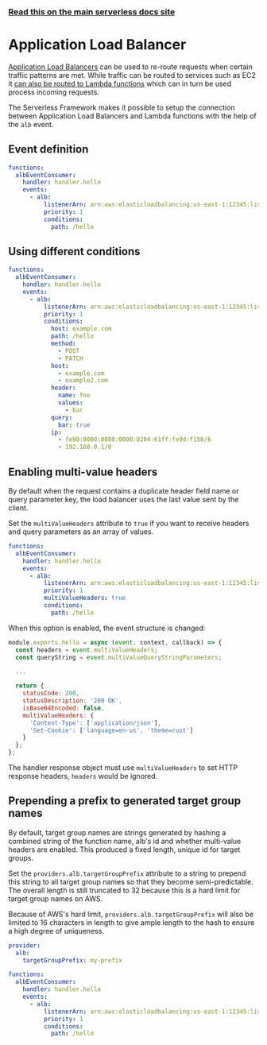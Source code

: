 <!--
title: Serverless Framework - AWS Lambda Events - ALB
menuText: Application Load Balancer
menuOrder: 9
description: Setting up AWS Application Load Balancer events with AWS Lambda via the Serverless Framework
layout: Doc
-->

<!-- DOCS-SITE-LINK:START automatically generated  -->

### [Read this on the main serverless docs site](https://www.serverless.com/framework/docs/providers/aws/events/alb)

<!-- DOCS-SITE-LINK:END -->

# Application Load Balancer

[Application Load Balancers](https://docs.aws.amazon.com/elasticloadbalancing/latest/application/introduction.html) can be used to re-route requests when certain traffic patterns are met. While traffic can be routed to services such as EC2 it [can also be routed to Lambda functions](https://aws.amazon.com/de/blogs/networking-and-content-delivery/lambda-functions-as-targets-for-application-load-balancers/) which can in turn be used process incoming requests.

The Serverless Framework makes it possible to setup the connection between Application Load Balancers and Lambda functions with the help of the `alb` event.

## Event definition

```yml
functions:
  albEventConsumer:
    handler: handler.hello
    events:
      - alb:
          listenerArn: arn:aws:elasticloadbalancing:us-east-1:12345:listener/app/my-load-balancer/50dc6c495c0c9188/
          priority: 1
          conditions:
            path: /hello
```

## Using different conditions

```yml
functions:
  albEventConsumer:
    handler: handler.hello
    events:
      - alb:
          listenerArn: arn:aws:elasticloadbalancing:us-east-1:12345:listener/app/my-load-balancer/50dc6c495c0c9188/
          priority: 1
          conditions:
            host: example.com
            path: /hello
            method:
              - POST
              - PATCH
            host:
              - example.com
              - example2.com
            header:
              name: foo
              values:
                - bar
            query:
              bar: true
            ip:
              - fe80:0000:0000:0000:0204:61ff:fe9d:f156/6
              - 192.168.0.1/0
```

## Enabling multi-value headers

By default when the request contains a duplicate header field name or query parameter key, the load balancer uses the last value sent by the client.

Set the `multiValueHeaders` attribute to `true` if you want to receive headers and query parameters as an array of values.

```yml
functions:
  albEventConsumer:
    handler: handler.hello
    events:
      - alb:
          listenerArn: arn:aws:elasticloadbalancing:us-east-1:12345:listener/app/my-load-balancer/50dc6c495c0c9188/
          priority: 1
          multiValueHeaders: true
          conditions:
            path: /hello
```

When this option is enabled, the event structure is changed:

```javascript
module.exports.hello = async (event, context, callback) => {
  const headers = event.multiValueHeaders;
  const queryString = event.multiValueQueryStringParameters;

  ...

  return {
    statusCode: 200,
    statusDescription: '200 OK',
    isBase64Encoded: false,
    multiValueHeaders: {
      'Content-Type': ['application/json'],
      'Set-Cookie': ['language=en-us', 'theme=rust']
    }
  };
};
```

The handler response object must use `multiValueHeaders` to set HTTP response headers, `headers` would be ignored.

## Prepending a prefix to generated target group names

By default, target group names are strings generated by hashing a combined string of the function name, alb's id and whether multi-value headers are enabled. This produced a fixed length, unique id for target groups. 

Set the `providers.alb.targetGroupPrefix` attribute to a string to prepend this string to all target group names so that they become semi-predictable. The overall length is still truncated to 32 because this is a hard limit for target group names on AWS. 

Because of AWS's hard limit, `providers.alb.targetGroupPrefix` will also be limited to 16 characters in length to give ample length to the hash to ensure a high degree of uniqueness.

```yml
provider:
  alb:
    targetGroupPrefix: my-prefix

functions:
  albEventConsumer:
    handler: handler.hello
    events:
      - alb:
          listenerArn: arn:aws:elasticloadbalancing:us-east-1:12345:listener/app/my-load-balancer/50dc6c495c0c9188/
          priority: 1
          conditions:
            path: /hello
```
